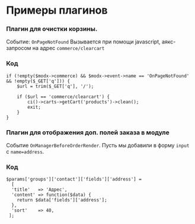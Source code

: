# Примеры плагинов #


### Плагин для очистки корзины. ###
Событие: `OnPageNotFound`
Вызывается при помощи javascript, аякс-запросом на адрес `commerce/clearcart`
### Код ###
```
if (!empty($modx->commerce) && $modx->event->name == 'OnPageNotFound' && !empty($_GET['q'])) {
    $url = trim($_GET['q'], '/');

    if ($url == 'commerce/clearcart') {
        ci()->carts->getCart('products')->clean();
        exit;
    }
}
```


### Плагин для отображения доп. полей заказа в модуле ###
Событие `OnManagerBeforeOrderRender`.
Пусть мы добавили в форму `input` с `name=address`.
### Код ###
```
$params['groups']['contact']['fields']['address'] = 
  [
  'title'   => 'Адрес',
  'content' => function($data) {
    return $data['fields']['address'];
  },
  'sort'    => 40,
 ];
 ```
